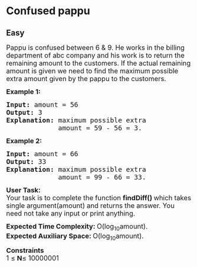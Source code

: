 # Confused pappu
## Easy
<div class="problem-statement">
                <p></p><p><span style="font-size:18px">Pappu is confused between 6 &amp; 9. He works in the billing department of abc company and his work is to return the remaining amount to&nbsp;the customers. If the actual remaining amount is given we need to find the maximum possible extra amount given by the pappu to the customers.</span></p>

<p><span style="font-size:18px"><strong>Example 1:</strong></span></p>

<pre><span style="font-size:18px"><strong>Input: </strong>amount = 56</span><span style="font-size:18px"><strong>
Output: </strong>3
<strong>Explanation: </strong>maximum possible extra 
&nbsp;            amount = 59 - 56 = 3.</span></pre>

<p><span style="font-size:18px"><strong>Example 2:</strong></span></p>

<pre><span style="font-size:18px"><strong>Input: </strong>amount = 66
<strong>Output: </strong>33
<strong>Explanation: </strong>maximum possible extra 
&nbsp;            amount = 99 - 66 = 33.</span></pre>

<p><span style="font-size:18px"><strong>User Task:</strong><br>
Your task is to complete the function&nbsp;<strong>findDiff()&nbsp;</strong>which takes single argument(amount) and returns the answer. You need not take any input or print anything.</span></p>

<p><span style="font-size:18px"><strong>Expected Time Complexity:&nbsp;</strong>O(log<sub>10</sub>amount).<br>
<strong>Expected Auxiliary Space:&nbsp;</strong>O(log<sub>10</sub>amount).</span></p>

<p><span style="font-size:18px"><strong>Constraints</strong></span><br>
<span style="font-size:18px">1 ≤ <strong>N</strong>≤ 10000001</span></p>
 <p></p>
            </div>